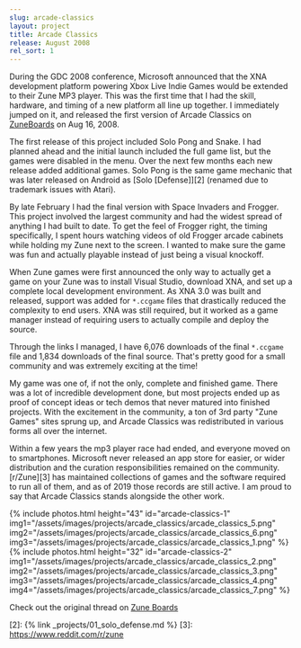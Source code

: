 ```yaml
---
slug: arcade-classics
layout: project
title: Arcade Classics
release: August 2008
rel_sort: 1
---
```


During the GDC 2008 conference, Microsoft announced that the XNA development
platform powering Xbox Live Indie Games would be extended to their Zune MP3 player.
This was the first time that I had the skill, hardware, and timing of a new
platform all line up together. I immediately jumped on it, and released the first
version of Arcade Classics on [ZuneBoards][1] on Aug 16, 2008.

The first release of this project included Solo Pong and Snake. I had planned
ahead and the initial launch included the full game list, but the games were
disabled in the menu. Over the next few months each new release added additional
games. Solo Pong is the same game mechanic that was later released on
Android as [Solo [Defense]][2] (renamed due to trademark issues with Atari).

By late February I had the final version with Space Invaders and Frogger. This
project involved the largest community and had the widest spread of anything I
had built to date. To get the feel of Frogger right, the timing specifically, I
spent hours watching videos of old Frogger arcade cabinets while holding my Zune
next to the screen. I wanted to make sure the game was fun and actually playable
instead of just being a visual knockoff.

When Zune games were first announced the only way to actually get a game on your
Zune was to install Visual Studio, download XNA, and set up a complete local
development environment. As XNA 3.0 was built and released, support was added
for `*.ccgame` files that drastically reduced the complexity to end users. XNA
was still required, but it worked as a game manager instead of requiring users
to actually compile and deploy the source.

Through the links I managed, I have 6,076 downloads of the final `*.ccgame`
file and 1,834 downloads of the final source. That's pretty good for a small
community and was extremely exciting at the time!

My game was one of, if not the only, complete and finished game. There was a lot
of incredible development done, but most projects ended up as proof of concept
ideas or tech demos that never matured into finished projects. With the excitement
in the community, a ton of 3rd party "Zune Games" sites sprung up, and Arcade
Classics was redistributed in various forms all over the internet.

Within a few years the mp3 player race had ended, and everyone moved on to
smartphones. Microsoft never released an app store for easier, or wider
distribution and the curation responsibilities remained on the community.
[r/Zune][3] has maintained collections of games and the software required to run
all of them, and as of 2019 those records are still active. I am proud to say
that Arcade Classics stands alongside the other work.

{% include photos.html
  height="43" id="arcade-classics-1"
  img1="/assets/images/projects/arcade_classics/arcade_classics_5.png"
  img2="/assets/images/projects/arcade_classics/arcade_classics_6.png"
  img3="/assets/images/projects/arcade_classics/arcade_classics_1.png"
%}
{% include photos.html
  height="32" id="arcade-classics-2"
  img1="/assets/images/projects/arcade_classics/arcade_classics_2.png"
  img2="/assets/images/projects/arcade_classics/arcade_classics_3.png"
  img3="/assets/images/projects/arcade_classics/arcade_classics_4.png"
  img4="/assets/images/projects/arcade_classics/arcade_classics_7.png"
%}

Check out the original thread on [Zune
Boards](http://www.zuneboards.com/forums/showthread.php?t=31892)

[1]: https://www.zuneboards.com/beta-arcade-classics-t30233.html
[2]: {% link _projects/01_solo_defense.md %}
[3]: https://www.reddit.com/r/zune
